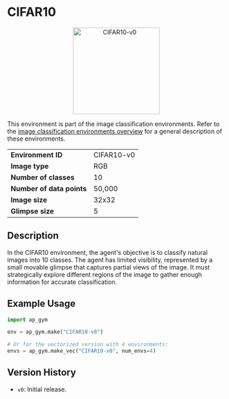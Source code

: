 # CIFAR10

<p align="center"><img src="img/CIFAR10-v0.gif" alt="CIFAR10-v0" width="200px"/></p>

This environment is part of the image classification environments.
Refer to the [image classification environments overview](ImageClassification) for a general description of these environments.

|                           |            |
|---------------------------|------------|
| **Environment ID**        | CIFAR10-v0 |
| **Image type**            | RGB        |
| **Number of classes**     | 10         |
| **Number of data points** | 50,000     |
| **Image size**            | 32x32      |
| **Glimpse size**          | 5          |


## Description

In the CIFAR10 environment, the agent's objective is to classify natural images into 10 classes.
The agent has limited visibility, represented by a small movable glimpse that captures partial views of the image.
It must strategically explore different regions of the image to gather enough information for accurate classification.

## Example Usage

```python
import ap_gym

env = ap_gym.make("CIFAR10-v0")

# Or for the vectorized version with 4 environments:
envs = ap_gym.make_vec("CIFAR10-v0", num_envs=4)
```

## Version History

- `v0`: Initial release.
